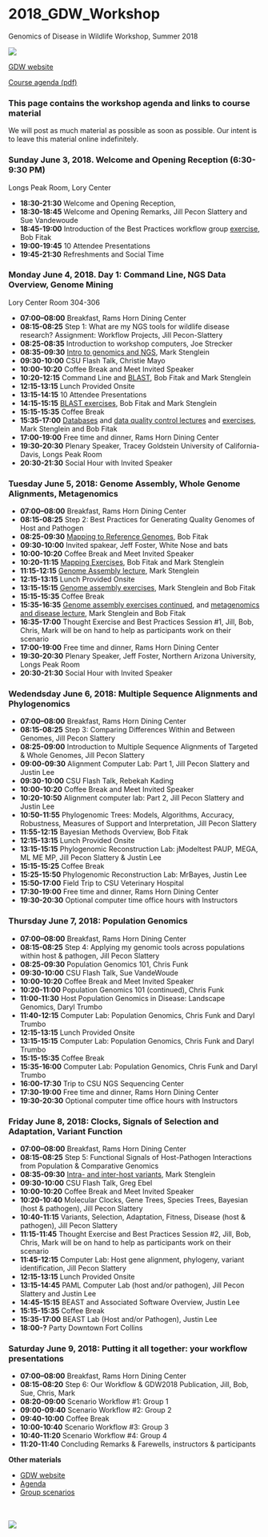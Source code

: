 # 2018_GDW_Workshop
Genomics of Disease in Wildlife Workshop, Summer 2018

<img src="http://gdwworkshop.colostate.edu/media/sites/131/2016/11/GDW.png">

[GDW website](https://gdwworkshop.colostate.edu/)


[Course agenda (pdf)](./GDW2018_Agenda.pdf)

### This page contains the workshop agenda and links to course material 

We will post as much material as possible as soon as possible. Our intent is to leave this material online indefinitely.

### Sunday June 3, 2018. Welcome and Opening Reception (6:30-9:30 PM) 
Longs Peak Room, Lory Center

 * **18:30-21:30**  Welcome and Opening Reception,
 * **18:30-18:45**  Welcome and Opening Remarks, Jill Pecon Slattery and Sue Vandewoude 
 * **18:45-19:00**  Introduction of the Best Practices workflow group [exercise](./GDW_2018_scenarios.pdf), Bob Fitak 
 * **19:00-19:45**  10 Attendee Presentations
 * **19:45-21:30**  Refreshments and Social Time

### Monday June 4, 2018. Day 1: Command Line, NGS Data Overview, Genome Mining
Lory Center Room 304-306

 * **07:00–08:00**  Breakfast, Rams Horn Dining Center
 * **08:15-08:25**  Step 1: What are my NGS tools for wildlife disease research? Assignment: Workflow Projects, Jill Pecon-Slattery 
 * **08:25-08:35**  Introduction to workshop computers, Joe Strecker
 * **08:35-09:30**  [Intro to genomics and NGS](./lectures/Stenglein_introduction_to_genomics_and_sequencing_lecture.pdf), Mark Stenglein 
 * **09:30-10:00**  CSU Flash Talk, Christie Mayo
 * **10:00-10:20**  Coffee Break and Meet Invited Speaker
 * **10:20-12:15**  Command Line and [BLAST](./lectures/Fitak_GWD2017_Blast.pdf), Bob Fitak and Mark Stenglein
 * **12:15-13:15**  Lunch Provided Onsite
 * **13:15-14:15**  10 Attendee Presentations
 * **14:15-15:15**  [BLAST exercises](./exercises/Blast_exercise.md), Bob Fitak and Mark Stenglein
 * **15:15-15:35**  Coffee Break
 * **15:35-17:00**  [Databases](./lectures/Stenglein_databases_lecture.pdf) and [data quality control lectures](./lectures/Fitak_GWD2017_NGS-QC.pdf) and [exercises](./exercises/download_exercise.md), Mark Stenglein and Bob Fitak
 * **17:00-19:00**  Free time and dinner, Rams Horn Dining Center 
 * **19:30-20:30**  Plenary Speaker, Tracey Goldstein University of California-Davis, Longs Peak Room 
 * **20:30-21:30**  Social Hour with Invited Speaker

### Tuesday June 5, 2018: Genome Assembly, Whole Genome Alignments, Metagenomics

 * **07:00–08:00**  Breakfast, Rams Horn Dining Center
 * **08:15-08:25**  Step 2: Best Practices for Generating Quality Genomes of Host and Pathogen
 * **08:25-09:30**  [Mapping to Reference Genomes](./lectures/Fitak_GWD2017_Mapping.pdf), Bob Fitak
 * **09:30-10:00**  Invited spakear, Jeff Foster, White Nose and bats
 * **10:00-10:20**  Coffee Break and Meet Invited Speaker
 * **10:20-11:15**  [Mapping Exercises](./exercises/mapping_assembly_exercise.md), Bob Fitak and Mark Stenglein
 * **11:15-12:15**  [Genome Assembly lecture](./lectures/Stenglein_de_novo_assembly_lecture.pdf), Mark Stenglein
 * **12:15-13:15**  Lunch Provided Onsite
 * **13:15-15:15**  [Genome assembly exercises](./exercises/mapping_assembly_exercise.md), Mark Stenglein and Bob Fitak
 * **15:15-15:35**  Coffee Break
 * **15:35-16:35**  [Genome assembly exercises continued](./exercises/mapping_assembly_exercise.md), and [metagenomics and disease lecture](./lectures/Stenglein_metagenomics_lecture.pdf), Mark Stenglein and Bob Fitak
 * **16:35-17:00**  Thought Exercise and Best Practices Session #1, Jill, Bob, Chris, Mark will be on hand to help as participants work on their scenario
 * **17:00-19:00**  Free time and dinner, Rams Horn Dining Center 
 * **19:30-20:30**  Plenary Speaker, Jeff Foster, Northern Arizona University, Longs Peak Room 
 * **20:30-21:30**  Social Hour with Invited Speaker

### Wedendsday June 6, 2018: Multiple Sequence Alignments and Phylogenomics

 * **07:00–08:00**  Breakfast, Rams Horn Dining Center
 * **08:15-08:25**  Step 3: Comparing Differences Within and Between Genomes, Jill Pecon Slattery
 * **08:25-09:00**  Introduction to Multiple Sequence Alignments of Targeted & Whole Genomes, Jill Pecon Slattery
 * **09:00-09:30**  Alignment Computer Lab: Part 1, Jill Pecon Slattery and Justin Lee
 * **09:30-10:00**  CSU Flash Talk, Rebekah Kading
 * **10:00-10:20**  Coffee Break and Meet Invited Speaker
 * **10:20-10:50**  Alignment computer lab: Part 2, Jill Pecon Slattery and Justin Lee
 * **10:50-11:55**  Phylogenomic Trees: Models, Algorithms, Accuracy, Robustness, Measures of Support and Interpretation, Jill Pecon Slattery
 * **11:55-12:15**  Bayesian Methods Overview, Bob Fitak
 * **12:15-13:15**  Lunch Provided Onsite
 * **13:15-15:15**  Phylogenomic Reconstruction Lab: jModeltest PAUP, MEGA, ML ME MP, Jill Pecon Slattery & Justin Lee
 * **15:15-15:25**  Coffee Break
 * **15:25-15:50**  Phylogenomic Reconstruction Lab: MrBayes, Justin Lee
 * **15:50-17:00**  Field Trip to CSU Veterinary Hospital
 * **17:30-19:00**  Free time and dinner, Rams Horn Dining Center 
 * **19:30-20:30**  Optional computer time office hours with Instructors

### Thursday June 7, 2018: Population Genomics

 * **07:00–08:00**  Breakfast, Rams Horn Dining Center
 * **08:15-08:25**  Step 4: Applying my genomic tools across populations within host & pathogen, Jill Pecon Slattery
 * **08:25-09:30**  Population Genomics 101, Chris Funk
 * **09:30-10:00**  CSU Flash Talk, Sue VandeWoude
 * **10:00-10:20**  Coffee Break and Meet Invited Speaker
 * **10:20-11:00**  Population Genomics 101 (continued), Chris Funk
 * **11:00-11:30**  Host Population Genomics in Disease: Landscape Genomics, Daryl Trumbo
 * **11:40-12:15**  Computer Lab: Population Genomics, Chris Funk and Daryl Trumbo
 * **12:15-13:15**  Lunch Provided Onsite
 * **13:15-15:15**  Computer Lab: Population Genomics, Chris Funk and Daryl Trumbo
 * **15:15-15:35**  Coffee Break
 * **15:35-16:00**  Computer Lab: Population Genomics, Chris Funk and Daryl Trumbo
 * **16:00-17:30**  Trip to CSU NGS Sequencing Center
 * **17:30-19:00**  Free time and dinner, Rams Horn Dining Center 
 * **19:30-20:30**  Optional computer time office hours with Instructors

### Friday June 8, 2018: Clocks, Signals of Selection and Adaptation, Variant Function

 * **07:00–08:00**  Breakfast, Rams Horn Dining Center
 * **08:15-08:25**  Step 5: Functional Signals of Host-Pathogen Interactions from Population & Comparative Genomics 
 * **08:35-09:30**  [Intra- and inter-host variants](./lectures/Stenglein_intrahost_variants.pdf), Mark Stenglein
 * **09:30-10:00**  CSU Flash Talk, Greg Ebel
 * **10:00-10:20**  Coffee Break and Meet Invited Speaker
 * **10:20-10:40**  Molecular Clocks, Gene Trees, Species Trees, Bayesian (host & pathogen), Jill Pecon Slattery
 * **10:40-11:15**  Variants, Selection, Adaptation, Fitness, Disease (host & pathogen), Jill Pecon Slattery
 * **11:15-11:45**  Thought Exercise and Best Practices Session #2, Jill, Bob, Chris, Mark will be on hand to help as participants work on their scenario
 * **11:45-12:15**  Computer Lab: Host gene alignment, phylogeny, variant identification, Jill Pecon Slattery
 * **12:15-13:15**  Lunch Provided Onsite
 * **13:15-14:45**  PAML Computer Lab (host and/or pathogen), Jill Pecon Slattery and Justin Lee
 * **14:45-15:15**  BEAST and Associated Software Overview, Justin Lee
 * **15:15-15:35**  Coffee Break
 * **15:35-17:00**  BEAST Lab (Host and/or Pathogen), Justin Lee
 * **18:00-?**      Party Downtown Fort Collins    

### Saturday June 9, 2018: Putting it all together: your workflow presentations

 * **07:00–08:00**  Breakfast, Rams Horn Dining Center
 * **08:15-08:20**  Step 6: Our Workflow & GDW2018 Publication, Jill, Bob, Sue, Chris, Mark
 * **08:20-09:00**  Scenario Workflow #1: Group 1
 * **09:00-09:40**  Scenario Workflow #2: Group 2 
 * **09:40-10:00**  Coffee Break
 * **10:00-10:40**  Scenario Workflow #3: Group 3
 * **10:40-11:20**  Scenario Workflow #4: Group 4
 * **11:20-11:40**  Concluding Remarks & Farewells, instructors & participants




**Other materials**

* [GDW website](https://gdwworkshop.colostate.edu/)
* [Agenda](./GDW2018_Agenda.pdf)
* [Group scenarios](./GDW_2018_scenarios.pdf)





<br><br><img src="./images/gdw_panorama.jpg">
